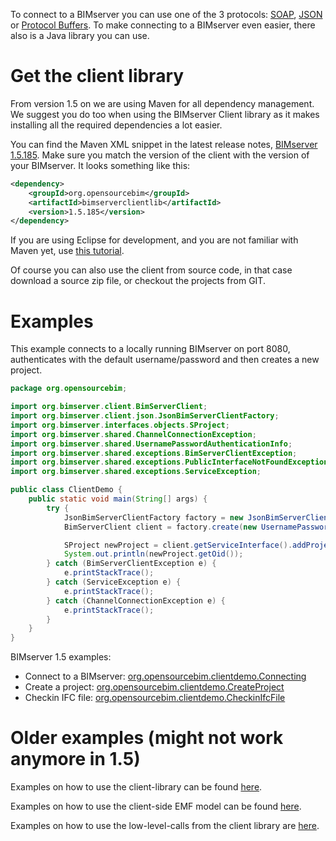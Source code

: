To connect to a BIMserver you can use one of the 3 protocols: [SOAP](SOAP.md), [JSON](JSON-API.md) or [Protocol Buffers](Protocol-Buffers.md). To make connecting to a BIMserver even easier, there also is a Java library you can use.

# Get the client library

From version 1.5 on we are using Maven for all dependency management. We suggest you do too when using the BIMserver Client library as it makes installing all the required dependencies a lot easier.

You can find the Maven XML snippet in the latest release notes, [BIMserver 1.5.185](https://github.com/opensourceBIM/BIMserver/releases/tag/v1.5.185). Make sure you match the version of the client with the version of your BIMserver. It looks something like this:

```xml
<dependency>
    <groupId>org.opensourcebim</groupId>
    <artifactId>bimserverclientlib</artifactId>
    <version>1.5.185</version>
</dependency>
```

If you are using Eclipse for development, and you are not familiar with Maven yet, use [this tutorial](BimServerClientMavenEclipse.md).

Of course you can also use the client from source code, in that case download a source zip file, or checkout the projects from GIT.

# Examples

This example connects to a locally running BIMserver on port 8080, authenticates with the default username/password and then creates a new project.

```java
package org.opensourcebim;

import org.bimserver.client.BimServerClient;
import org.bimserver.client.json.JsonBimServerClientFactory;
import org.bimserver.interfaces.objects.SProject;
import org.bimserver.shared.ChannelConnectionException;
import org.bimserver.shared.UsernamePasswordAuthenticationInfo;
import org.bimserver.shared.exceptions.BimServerClientException;
import org.bimserver.shared.exceptions.PublicInterfaceNotFoundException;
import org.bimserver.shared.exceptions.ServiceException;

public class ClientDemo {
	public static void main(String[] args) {
		try {
			JsonBimServerClientFactory factory = new JsonBimServerClientFactory("http://localhost:8080");
			BimServerClient client = factory.create(new UsernamePasswordAuthenticationInfo("admin@bimserver.org", "admin"));

			SProject newProject = client.getServiceInterface().addProject("Test Project", "ifc2x3tc1");
			System.out.println(newProject.getOid());
		} catch (BimServerClientException e) {
			e.printStackTrace();
		} catch (ServiceException e) {
			e.printStackTrace();
		} catch (ChannelConnectionException e) {
			e.printStackTrace();
		}
	}
}
```

BIMserver 1.5 examples:

- Connect to a BIMserver: [org.opensourcebim.clientdemo.Connecting](https://github.com/opensourceBIM/BimServerJavaClientDemo/blob/master/BimServerJavaClientDemo/src/org/opensourcebim/clientdemo/Connecting.java)
- Create a project: [org.opensourcebim.clientdemo.CreateProject](https://github.com/opensourceBIM/BimServerJavaClientDemo/blob/master/BimServerJavaClientDemo/src/org/opensourcebim/clientdemo/CreateProject.java)
- Checkin IFC file: [org.opensourcebim.clientdemo.CheckinIfcFile](https://github.com/opensourceBIM/BimServerJavaClientDemo/blob/master/BimServerJavaClientDemo/src/org/opensourcebim/clientdemo/CheckinIfcFile.java)

# Older examples (might not work anymore in 1.5)

Examples on how to use the client-library can be found [here](https://github.com/opensourceBIM/BIMserver/tree/master/Tests/test/org/bimserver/tests/serviceinterface).

Examples on how to use the client-side EMF model can be found [here](https://github.com/opensourceBIM/BIMserver/tree/master/Tests/test/org/bimserver/tests/emf).

Examples on how to use the low-level-calls from the client library are [here](https://github.com/opensourceBIM/BIMserver/tree/master/Tests/test/org/bimserver/tests/lowlevel).
